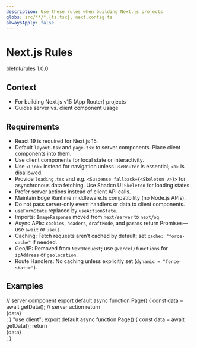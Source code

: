 ```yaml
---
description: Use these rules when building Next.js projects
globs: src/**/*.{ts,tsx}, next.config.ts
alwaysApply: false
---
```


# Next.js Rules

<author>blefnk/rules</author>
<version>1.0.0</version>

## Context

- For building Next.js v15 (App Router) projects
- Guides server vs. client component usage

## Requirements

- React 19 is required for Next.js 15.
- Default `layout.tsx` and `page.tsx` to server components. Place client components into them.
- Use client components for local state or interactivity.
- Use `<Link>` instead for navigation unless `useRouter` is essential; `<a>` is disallowed.
- Provide `loading.tsx` and e.g. `<Suspense fallback={<Skeleton />}>` for asynchronous data fetching. Use Shadcn UI `Skeleton` for loading states.
- Prefer server actions instead of client API calls.
- Maintain Edge Runtime middleware.ts compatibility (no Node.js APIs).
- Do not pass server-only event handlers or data to client components.
- `useFormState` replaced by `useActionState`.
- Imports: `ImageResponse` moved from `next/server` to `next/og`.
- Async APIs: `cookies`, `headers`, `draftMode`, and `params` return Promises—use `await` or `use()`.
- Caching: Fetch requests aren’t cached by default; set `cache: "force-cache"` if needed.
- Geo/IP: Removed from `NextRequest`; use `@vercel/functions` for `ipAddress` or `geolocation`.
- Route Handlers: No caching unless explicitly set (`dynamic = "force-static"`).

## Examples

<example>
  // server component
  export default async function Page() {
    const data = await getData(); // server action
    return <div>{data}</div>;
  }
</example>

<example type="invalid">
  "use client";
  export default async function Page() {
    const data = await getData();
    return <div>{data}</div>;
  }
</example>
